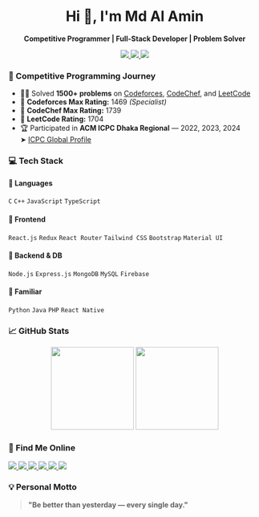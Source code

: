 <h1 align="center">Hi 👋, I'm Md Al Amin</h1>
<p align="center"><strong>Competitive Programmer | Full-Stack Developer | Problem Solver</strong></p>

<p align="center">
  <a href="https://codeforces.com/profile/Alamin2000">
    <img src="https://img.shields.io/badge/Codeforces-1469-blue?style=for-the-badge&logo=codeforces" />
  </a>
  <a href="https://www.codechef.com/users/alamin_2000">
    <img src="https://img.shields.io/badge/CodeChef-1739-orange?style=for-the-badge&logo=codechef" />
  </a>
  <a href="https://leetcode.com/u/alaminhossain2000and/">
    <img src="https://img.shields.io/badge/LeetCode-1704-yellow?style=for-the-badge&logo=leetcode" />
  </a>
</p>


### 🚀 Competitive Programming Journey

- 👨‍💻 Solved **1500+ problems** on [Codeforces](https://codeforces.com/profile/Alamin2000), [CodeChef](https://www.codechef.com/users/alamin_2000), and [LeetCode](https://leetcode.com/u/alaminhossain2000and/)
- 🎯 **Codeforces Max Rating:** 1469 _(Specialist)_
- 🧮 **CodeChef Max Rating:** 1739
- 🌟 **LeetCode Rating:** 1704
- 🏆 Participated in **ACM ICPC Dhaka Regional** — 2022, 2023, 2024  
  ➤ [ICPC Global Profile](https://icpc.global/ICPCID/D3MJFW3R1GAN)



### 💻 Tech Stack

#### 🔹 Languages
`C` `C++` `JavaScript` `TypeScript` 

#### 🔹 Frontend
`React.js` `Redux` `React Router` `Tailwind CSS` `Bootstrap` `Material UI`

#### 🔹 Backend & DB
`Node.js` `Express.js` `MongoDB` `MySQL` `Firebase`

#### 🔹 Familiar
`Python` `Java` `PHP`  `React Native` 



### 📈 GitHub Stats

<p align="center">
  <img height="165" src="https://github-readme-stats.vercel.app/api?username=AlaminHossain01052000&show_icons=true&theme=tokyonight" />
  <img height="165" src="https://streak-stats.demolab.com?user=AlaminHossain01052000&theme=tokyonight" />
</p>





### 🔗 Find Me Online

<p align="left">
  <a href="https://www.linkedin.com/in/md-al-amin-b478b420b/" target="_blank">
    <img src="https://img.shields.io/badge/LinkedIn-blue?logo=linkedin&logoColor=white" />
  </a>
  <a href="mailto:alaminhossain2000and@gmail.com">
    <img src="https://img.shields.io/badge/Gmail-D14836?logo=gmail&logoColor=white" />
  </a>
  <a href="https://codeforces.com/profile/Alamin2000" target="_blank">
    <img src="https://img.shields.io/badge/Codeforces-profile-blue?logo=codeforces&logoColor=white" />
  </a>
  <a href="https://www.codechef.com/users/alamin_2000" target="_blank">
    <img src="https://img.shields.io/badge/CodeChef-profile-orange?logo=codechef&logoColor=white" />
  </a>
  <a href="https://leetcode.com/u/alaminhossain2000and/" target="_blank">
    <img src="https://img.shields.io/badge/LeetCode-profile-yellow?logo=leetcode&logoColor=white" />
  </a>
  <a href="https://www.hackerrank.com/profile/alaminhossain201" target="_blank">
    <img src="https://img.shields.io/badge/HackerRank-profile-2EC866?logo=hackerrank&logoColor=white" />
  </a>
</p>



### 💡 Personal Motto

> **"Be better than yesterday — every single day."**


